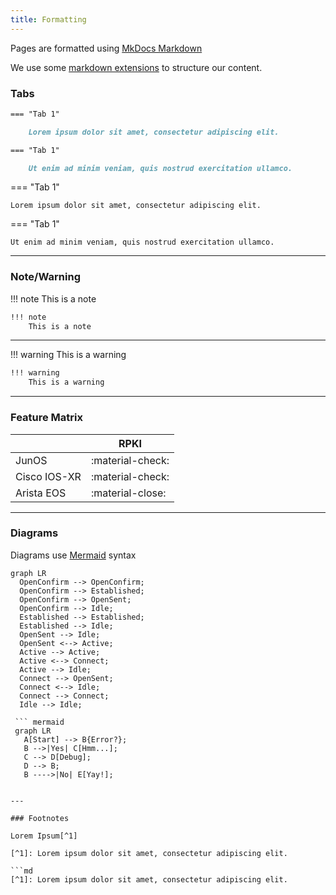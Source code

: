 ```yaml
---
title: Formatting
---
```



Pages are formatted using [MkDocs Markdown](https://www.mkdocs.org/user-guide/writing-your-docs/#writing-with-markdown)

We use some [markdown extensions](https://squidfunk.github.io/mkdocs-material/reference/) to structure our content.

### Tabs

```md
=== "Tab 1"

    Lorem ipsum dolor sit amet, consectetur adipiscing elit.

=== "Tab 1"

    Ut enim ad minim veniam, quis nostrud exercitation ullamco.
```

=== "Tab 1"

    Lorem ipsum dolor sit amet, consectetur adipiscing elit.

=== "Tab 1"

    Ut enim ad minim veniam, quis nostrud exercitation ullamco.

---

### Note/Warning

!!! note
    This is a note


```md
!!! note
    This is a note
```

---

!!! warning
    This is a warning


```md
!!! warning
    This is a warning
```

---

### Feature Matrix

|              | RPKI             |
| ------------ | ---------------- |
| JunOS        | :material-check: |
| Cisco IOS-XR | :material-check: |
| Arista EOS   | :material-close: |

---

### Diagrams

Diagrams use [Mermaid](https://mermaid.js.org/intro/) syntax

``` mermaid
graph LR
  OpenConfirm --> OpenConfirm;
  OpenConfirm --> Established;
  OpenConfirm --> OpenSent;
  OpenConfirm --> Idle;
  Established --> Established;
  Established --> Idle;
  OpenSent --> Idle;
  OpenSent <--> Active;
  Active --> Active;
  Active <--> Connect;
  Active --> Idle;
  Connect --> OpenSent;
  Connect <--> Idle;
  Connect --> Connect;
  Idle --> Idle;
```

```
 ``` mermaid
 graph LR
   A[Start] --> B{Error?};
   B -->|Yes| C[Hmm...];
   C --> D[Debug];
   D --> B;
   B ---->|No| E[Yay!];
 ```
```

---

### Footnotes

Lorem Ipsum[^1]

[^1]: Lorem ipsum dolor sit amet, consectetur adipiscing elit.

```md
[^1]: Lorem ipsum dolor sit amet, consectetur adipiscing elit.
```
